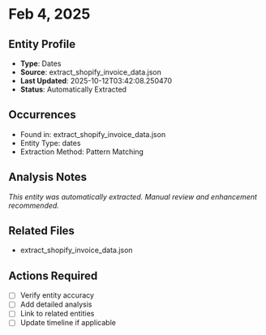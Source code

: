 # Feb 4, 2025

## Entity Profile
- **Type**: Dates
- **Source**: extract_shopify_invoice_data.json
- **Last Updated**: 2025-10-12T03:42:08.250470
- **Status**: Automatically Extracted

## Occurrences
- Found in: extract_shopify_invoice_data.json
- Entity Type: dates
- Extraction Method: Pattern Matching

## Analysis Notes
*This entity was automatically extracted. Manual review and enhancement recommended.*

## Related Files
- extract_shopify_invoice_data.json

## Actions Required
- [ ] Verify entity accuracy
- [ ] Add detailed analysis
- [ ] Link to related entities
- [ ] Update timeline if applicable
